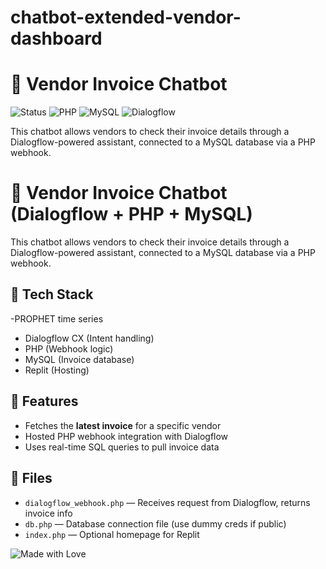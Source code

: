 # chatbot-extended-vendor-dashboard
# 💬 Vendor Invoice Chatbot

![Status](https://img.shields.io/badge/status-active-brightgreen)
![PHP](https://img.shields.io/badge/built%20with-PHP-blue)
![MySQL](https://img.shields.io/badge/database-MySQL-blue)
![Dialogflow](https://img.shields.io/badge/NLP-Dialogflow-orange)



This chatbot allows vendors to check their invoice details through a Dialogflow-powered assistant, connected to a MySQL database via a PHP webhook.
# 💬 Vendor Invoice Chatbot (Dialogflow + PHP + MySQL)

This chatbot allows vendors to check their invoice details through a Dialogflow-powered assistant, connected to a MySQL database via a PHP webhook.

## 🔧 Tech Stack
-PROPHET time series
- Dialogflow CX (Intent handling)
- PHP (Webhook logic)
- MySQL (Invoice database)
- Replit (Hosting)

## 🚀 Features
- Fetches the **latest invoice** for a specific vendor
- Hosted PHP webhook integration with Dialogflow
- Uses real-time SQL queries to pull invoice data

## 📁 Files
- `dialogflow_webhook.php` — Receives request from Dialogflow, returns invoice info
- `db.php` — Database connection file (use dummy creds if public)
- `index.php` — Optional homepage for Replit

  
![Made with Love](https://img.shields.io/badge/Made%20with-%E2%9D%A4-red)


